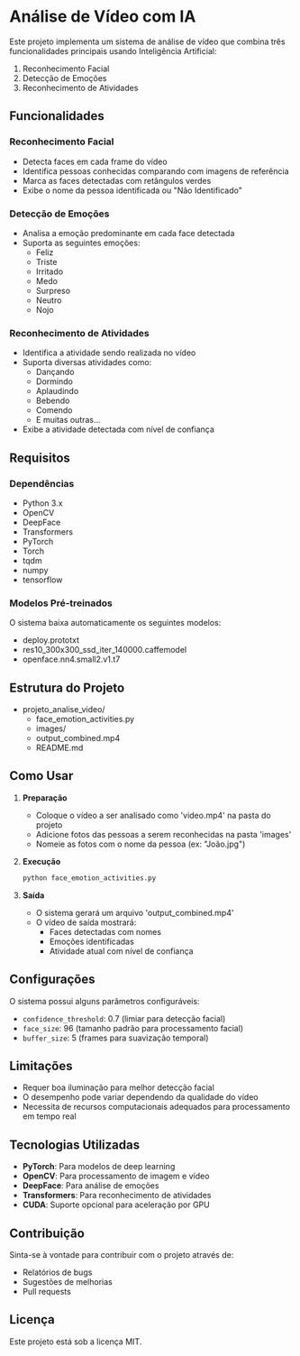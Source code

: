 # Análise de Vídeo com IA

Este projeto implementa um sistema de análise de vídeo que combina três funcionalidades principais usando Inteligência Artificial:
1. Reconhecimento Facial
2. Detecção de Emoções
3. Reconhecimento de Atividades

## Funcionalidades

### Reconhecimento Facial
- Detecta faces em cada frame do vídeo
- Identifica pessoas conhecidas comparando com imagens de referência
- Marca as faces detectadas com retângulos verdes
- Exibe o nome da pessoa identificada ou "Não Identificado"

### Detecção de Emoções
- Analisa a emoção predominante em cada face detectada
- Suporta as seguintes emoções:
  - Feliz
  - Triste
  - Irritado
  - Medo
  - Surpreso
  - Neutro
  - Nojo

### Reconhecimento de Atividades
- Identifica a atividade sendo realizada no vídeo
- Suporta diversas atividades como:
  - Dançando
  - Dormindo
  - Aplaudindo
  - Bebendo
  - Comendo
  - E muitas outras...
- Exibe a atividade detectada com nível de confiança

## Requisitos

### Dependências

- Python 3.x
- OpenCV
- DeepFace
- Transformers
- PyTorch
- Torch
- tqdm
- numpy
- tensorflow

### Modelos Pré-treinados
O sistema baixa automaticamente os seguintes modelos:
- deploy.prototxt
- res10_300x300_ssd_iter_140000.caffemodel
- openface.nn4.small2.v1.t7

## Estrutura do Projeto 

- projeto_analise_video/
  - face_emotion_activities.py
  - images/
  - output_combined.mp4
  - README.md


## Como Usar

1. **Preparação**
   - Coloque o vídeo a ser analisado como 'video.mp4' na pasta do projeto
   - Adicione fotos das pessoas a serem reconhecidas na pasta 'images'
   - Nomeie as fotos com o nome da pessoa (ex: "João.jpg")

2. **Execução**
   ```bash
   python face_emotion_activities.py
   ```

3. **Saída**
   - O sistema gerará um arquivo 'output_combined.mp4'
   - O vídeo de saída mostrará:
     - Faces detectadas com nomes
     - Emoções identificadas
     - Atividade atual com nível de confiança

## Configurações

O sistema possui alguns parâmetros configuráveis:
- `confidence_threshold`: 0.7 (limiar para detecção facial)
- `face_size`: 96 (tamanho padrão para processamento facial)
- `buffer_size`: 5 (frames para suavização temporal)

## Limitações

- Requer boa iluminação para melhor detecção facial
- O desempenho pode variar dependendo da qualidade do vídeo
- Necessita de recursos computacionais adequados para processamento em tempo real

## Tecnologias Utilizadas

- **PyTorch**: Para modelos de deep learning
- **OpenCV**: Para processamento de imagem e vídeo
- **DeepFace**: Para análise de emoções
- **Transformers**: Para reconhecimento de atividades
- **CUDA**: Suporte opcional para aceleração por GPU

## Contribuição

Sinta-se à vontade para contribuir com o projeto através de:
- Relatórios de bugs
- Sugestões de melhorias
- Pull requests

## Licença

Este projeto está sob a licença MIT.  
